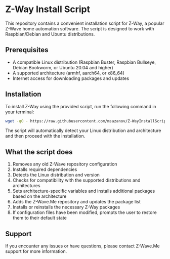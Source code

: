 # Z-Way Install Script

This repository contains a convenient installation script for Z-Way, a popular Z-Wave home automation software. The script is designed to work with Raspbian/Debian and Ubuntu distributions.

## Prerequisites

- A compatible Linux distribution (Raspbian Buster, Raspbian Bullseye, Debian Bookworm, or Ubuntu 20.04 and higher)
- A supported architecture (armhf, aarch64, or x86_64)
- Internet access for downloading packages and updates

## Installation

To install Z-Way using the provided script, run the following command in your terminal:

```bash
wget -qO - https://raw.githubusercontent.com/msazanov/Z-WayInstallScript/main/Z-Way-Install | sudo bash
```

The script will automatically detect your Linux distribution and architecture and then proceed with the installation.

## What the script does

1. Removes any old Z-Wave repository configuration
2. Installs required dependencies
3. Detects the Linux distribution and version
4. Checks for compatibility with the supported distributions and architectures
5. Sets architecture-specific variables and installs additional packages based on the architecture
6. Adds the Z-Wave.Me repository and updates the package list
7. Installs or reinstalls the necessary Z-Way packages
8. If configuration files have been modified, prompts the user to restore them to their default state

## Support

If you encounter any issues or have questions, please contact Z-Wave.Me support for more information.
